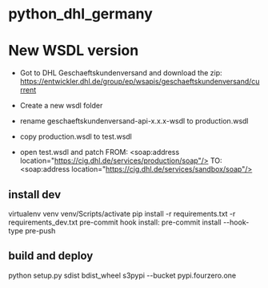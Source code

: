 # python_dhl_germany

# New WSDL version
- Got to DHL Geschaeftskundenversand and download the zip:
https://entwickler.dhl.de/group/ep/wsapis/geschaeftskundenversand/current

- Create a new wsdl folder
- rename geschaeftskundenversand-api-x.x.x-wsdl to production.wsdl
- copy production.wsdl to test.wsdl
- open test.wsdl and patch
FROM: <soap:address location="https://cig.dhl.de/services/production/soap"/>
TO: <soap:address location="https://cig.dhl.de/services/sandbox/soap"/>

## install dev
virtualenv venv
venv/Scripts/activate
pip install -r requirements.txt -r requirements_dev.txt
pre-commit hook install: pre-commit install --hook-type pre-push

## build and deploy
python setup.py sdist bdist_wheel
s3pypi --bucket pypi.fourzero.one
